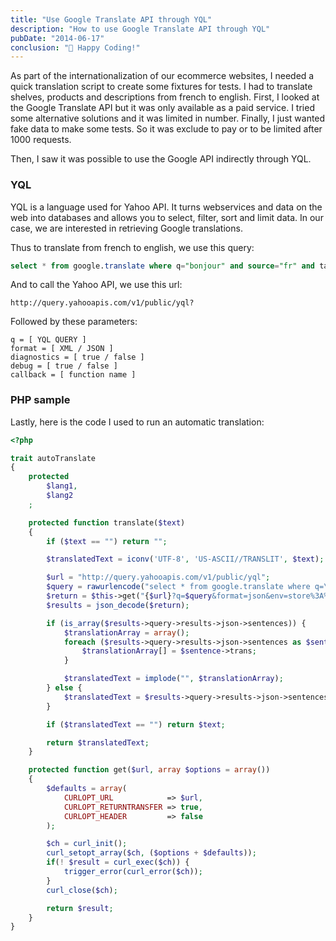 ```yaml
---
title: "Use Google Translate API through YQL"
description: "How to use Google Translate API through YQL"
pubDate: "2014-06-17"
conclusion: "💃 Happy Coding!"
---
```


As part of the internationalization of our ecommerce websites, I needed a quick translation script to create some fixtures for tests.
I had to translate shelves, products and descriptions from french to english. First, I looked at the Google Translate API but it was only available as a paid service.
I tried some alternative solutions and it was limited in number. Finally, I just wanted fake data to make some tests. So it was exclude to pay or to be limited after 1000 requests.

Then, I saw it was possible to use the Google API indirectly through YQL.

### YQL

YQL is a language used for Yahoo API. It turns webservices and data on the web into databases and allows you to select, filter, sort and limit data. In our case, we are interested in retrieving Google translations.

Thus to translate from french to english, we use this query:

```sql
select * from google.translate where q="bonjour" and source="fr" and target="en"
```

And to call the Yahoo API, we use this url:

```text
http://query.yahooapis.com/v1/public/yql?
```

Followed by these parameters:

```text
q = [ YQL QUERY ]
format = [ XML / JSON ]
diagnostics = [ true / false ]
debug = [ true / false ]
callback = [ function name ]
```

### PHP sample

Lastly, here is the code I used to run an automatic translation:

```php
<?php

trait autoTranslate
{
    protected
        $lang1,
        $lang2
    ;

    protected function translate($text)
    {
        if ($text == "") return "";

        $translatedText = iconv('UTF-8', 'US-ASCII//TRANSLIT', $text);

        $url = "http://query.yahooapis.com/v1/public/yql";
        $query = rawurlencode("select * from google.translate where q=\"{$translatedText}\" and source=\"{$this->lang1}\" and target=\"{$this->lang2}\";");
        $return = $this->get("{$url}?q=$query&format=json&env=store%3A%2F%2Fdatatables.org%2Falltableswithkeys");
        $results = json_decode($return);

        if (is_array($results->query->results->json->sentences)) {
            $translationArray = array();
            foreach ($results->query->results->json->sentences as $sentence) {
                $translationArray[] = $sentence->trans;
            }

            $translatedText = implode("", $translationArray);
        } else {
            $translatedText = $results->query->results->json->sentences->trans;
        }

        if ($translatedText == "") return $text;

        return $translatedText;
    }

    protected function get($url, array $options = array())
    {
        $defaults = array(
            CURLOPT_URL            => $url,
            CURLOPT_RETURNTRANSFER => true,
            CURLOPT_HEADER         => false
        );

        $ch = curl_init();
        curl_setopt_array($ch, ($options + $defaults));
        if(! $result = curl_exec($ch)) {
            trigger_error(curl_error($ch));
        }
        curl_close($ch);

        return $result;
    }
}
```
